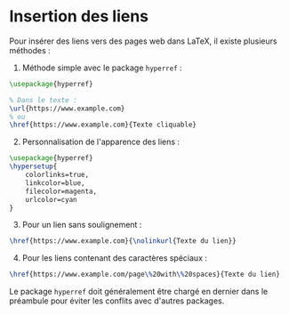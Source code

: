 # Insertion des liens
Pour insérer des liens vers des pages web dans LaTeX,
il existe plusieurs méthodes :

1. Méthode simple avec le package `hyperref` :
```latex
\usepackage{hyperref}

% Dans le texte :
\url{https://www.example.com}
% ou
\href{https://www.example.com}{Texte cliquable}
```

2. Personnalisation de l'apparence des liens :
```latex
\usepackage{hyperref}
\hypersetup{
    colorlinks=true,
    linkcolor=blue,
    filecolor=magenta,      
    urlcolor=cyan
}
```

3. Pour un lien sans soulignement :
```latex
\href{https://www.example.com}{\nolinkurl{Texte du lien}}
```

4. Pour les liens contenant des caractères spéciaux :
```latex
\href{https://www.example.com/page\%20with\%20spaces}{Texte du lien}
```

Le package `hyperref` doit généralement être chargé en dernier dans le préambule
pour éviter les conflits avec d'autres packages.
